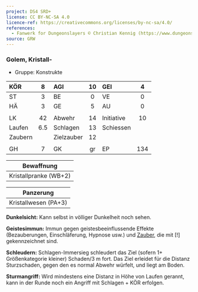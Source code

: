 ```yaml
---
project: DS4 SRD+
license: CC BY-NC-SA 4.0
licence-ref: https://creativecommons.org/licenses/by-nc-sa/4.0/
references: 
  - Fanwerk for Dungeonslayers © Christian Kennig (https://www.dungeonslayers.net/)
source: GRW
---
```


### Golem, Kristall-

- Gruppe: Konstrukte

| KÖR     |  8  | AGI        | 10  | GEI        |  4  |
| :------ | :-: | :--------- | :-: | :--------- | :-: |
| ST      |  3  | BE         |  0  | VE         |  0  |
| HÄ      |  3  | GE         |  5  | AU         |  0  |
|         |     |            |     |            |     |
| LK      | 42  | Abwehr     | 14  | Initiative | 10  |
| Laufen  | 6.5 | Schlagen   | 13  | Schiessen  |     |
| Zaubern |     | Zielzauber | 12  |            |     |
|         |     |            |     |            |     |
| GH      |  7  | GK         | gr  | EP         | 134 |

|      Bewaffnung       |
| :-------------------: |
| Kristallpranke (WB+2) |

|      Panzerung       |
| :------------------: |
| Kristallwesen (PA+3) |

**Dunkelsicht:** Kann selbst in völliger Dunkelheit noch sehen.

**Geistesimmun:** Immun gegen geistesbeeinflussende Effekte (Bezauberungen, Einschläferung, Hypnose usw.) und [Zauber](../../fanwerk/zauber/zauber.md), die mit [!] gekennzeichnet sind.

**Schleudern:** Schlagen-Immersieg schleudert das Ziel (sofern 1+ Größenkategorie kleiner) Schaden/3 m fort. Das Ziel erleidet für die Distanz Sturzschaden, gegen den es normal Abwehr würfelt, und liegt am Boden.

**Sturmangriff:** Wird mindestens eine Distanz in Höhe von Laufen gerannt, kann in der Runde noch ein Angriff mit Schlagen + KÖR erfolgen.


